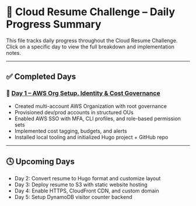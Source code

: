 # 📌 Cloud Resume Challenge – Daily Progress Summary

This file tracks daily progress throughout the Cloud Resume Challenge.
Click on a specific day to view the full breakdown and implementation notes.

---

## ✅ Completed Days

### 🔹 [Day 1 – AWS Org Setup, Identity & Cost Governance](./daily-logs/day1.md)
- Created multi-account AWS Organization with root governance
- Provisioned dev/prod accounts in structured OUs
- Enabled AWS SSO with MFA, CLI profiles, and role-based permission sets
- Implemented cost tagging, budgets, and alerts
- Installed local tooling and initialized Hugo project + GitHub repo

---

## 🕓 Upcoming Days

- Day 2: Convert resume to Hugo format and customize layout
- Day 3: Deploy resume to S3 with static website hosting
- Day 4: Enable HTTPS, CloudFront CDN, and custom domain
- Day 5: Setup DynamoDB visitor counter backend
